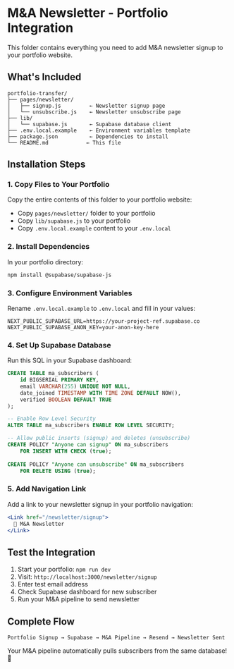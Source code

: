 # M&A Newsletter - Portfolio Integration

This folder contains everything you need to add M&A newsletter signup to your portfolio website.

## What's Included

```
portfolio-transfer/
├── pages/newsletter/
│   ├── signup.js         ← Newsletter signup page
│   └── unsubscribe.js    ← Newsletter unsubscribe page
├── lib/
│   └── supabase.js       ← Supabase database client
├── .env.local.example    ← Environment variables template
├── package.json          ← Dependencies to install
└── README.md            ← This file
```

## Installation Steps

### 1. Copy Files to Your Portfolio
Copy the entire contents of this folder to your portfolio website:
- Copy `pages/newsletter/` folder to your portfolio
- Copy `lib/supabase.js` to your portfolio  
- Copy `.env.local.example` content to your `.env.local`

### 2. Install Dependencies
In your portfolio directory:
```bash
npm install @supabase/supabase-js
```

### 3. Configure Environment Variables
Rename `.env.local.example` to `.env.local` and fill in your values:
```env
NEXT_PUBLIC_SUPABASE_URL=https://your-project-ref.supabase.co
NEXT_PUBLIC_SUPABASE_ANON_KEY=your-anon-key-here
```

### 4. Set Up Supabase Database
Run this SQL in your Supabase dashboard:
```sql
CREATE TABLE ma_subscribers (
    id BIGSERIAL PRIMARY KEY,
    email VARCHAR(255) UNIQUE NOT NULL,
    date_joined TIMESTAMP WITH TIME ZONE DEFAULT NOW(),
    verified BOOLEAN DEFAULT TRUE
);

-- Enable Row Level Security
ALTER TABLE ma_subscribers ENABLE ROW LEVEL SECURITY;

-- Allow public inserts (signup) and deletes (unsubscribe)
CREATE POLICY "Anyone can signup" ON ma_subscribers
    FOR INSERT WITH CHECK (true);
    
CREATE POLICY "Anyone can unsubscribe" ON ma_subscribers
    FOR DELETE USING (true);
```

### 5. Add Navigation Link
Add a link to your newsletter signup in your portfolio navigation:
```jsx
<Link href="/newsletter/signup">
  📧 M&A Newsletter
</Link>
```

## Test the Integration

1. Start your portfolio: `npm run dev`
2. Visit: `http://localhost:3000/newsletter/signup`
3. Enter test email address
4. Check Supabase dashboard for new subscriber
5. Run your M&A pipeline to send newsletter

## Complete Flow

```
Portfolio Signup → Supabase → M&A Pipeline → Resend → Newsletter Sent
```

Your M&A pipeline automatically pulls subscribers from the same database! 🎯